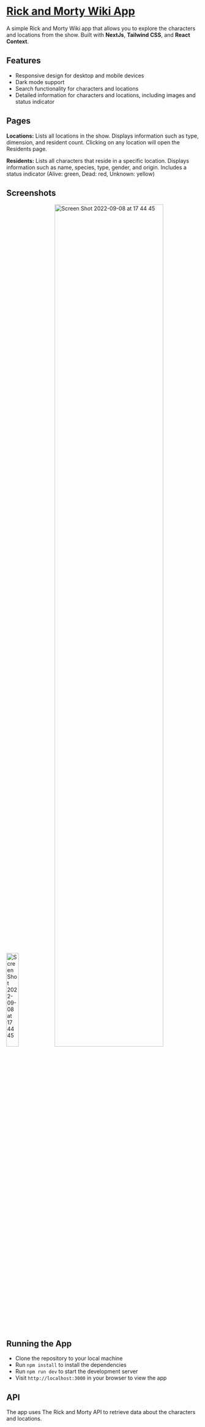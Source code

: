 # [Rick and Morty Wiki App](https://rick-and-morty-senaoz.vercel.app)

A simple Rick and Morty Wiki app that allows you to explore the characters and locations from the show. Built with **NextJs**, **Tailwind CSS**, and **React Context**.

## Features

- Responsive design for desktop and mobile devices
- Dark mode support
- Search functionality for characters and locations
- Detailed information for characters and locations, including images and status indicator

## Pages

**Locations:** Lists all locations in the show. Displays information such as type, dimension, and resident count. Clicking on any location will open the Residents page.

**Residents:** Lists all characters that reside in a specific location. Displays information such as name, species, type, gender, and origin. Includes a status indicator (Alive: green, Dead: red, Unknown: yellow)


## Screenshots

<img width="25%" alt="Screen Shot 2022-09-08 at 17 44 45" src="https://user-images.githubusercontent.com/66164676/189153623-a93d22cf-f14a-4397-a337-94e310127766.jpg"><img width="75%" alt="Screen Shot 2022-09-08 at 17 44 45" src="https://user-images.githubusercontent.com/66164676/189153637-20e9a9c0-21a4-4bdb-a7da-5e6d4f02e997.png">


## Running the App

- Clone the repository to your local machine
- Run `npm install` to install the dependencies
- Run `npm run dev` to start the development server
- Visit `http://localhost:3000` in your browser to view the app

## API

The app uses The Rick and Morty API to retrieve data about the characters and locations.
